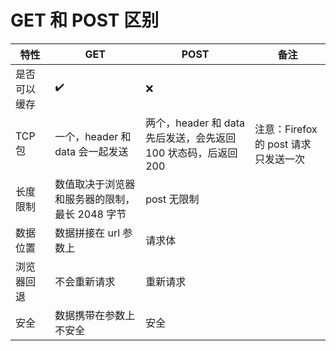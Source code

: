 # GET 和 POST 区别

| 特性         | GET                                            | POST                                                           | 备注                                 |
| ------------ | ---------------------------------------------- | -------------------------------------------------------------- | ------------------------------------ |
| 是否可以缓存 | :heavy_check_mark:                             | :x:                                                            |                                      |
| TCP 包       | 一个，header 和 data 会一起发送                | 两个，header 和 data 先后发送，会先返回 100 状态码，后返回 200 | 注意：Firefox 的 post 请求只发送一次 |
| 长度限制     | 数值取决于浏览器和服务器的限制，最长 2048 字节 | post 无限制                                                    |                                      |
| 数据位置     | 数据拼接在 url 参数上                          | 请求体                                                         |                                      |
| 浏览器回退   | 不会重新请求                                   | 重新请求                                                       |                                      |
| 安全         | 数据携带在参数上不安全                         | 安全                                                           |                                      |
